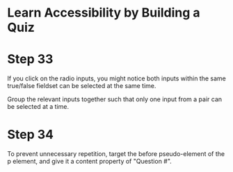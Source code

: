 # Learn Accessibility by Building a Quiz


# Step 33
If you click on the radio inputs, you might notice both inputs within the same true/false fieldset can be selected at the same time.

Group the relevant inputs together such that only one input from a pair can be selected at a time.


# Step 34
To prevent unnecessary repetition, target the before pseudo-element of the p element, and give it a content property of "Question #".

